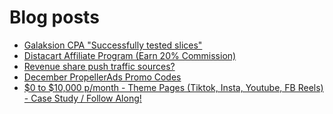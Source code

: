 # Blog posts
<!-- BLOG-POST-LIST:START -->
- [Galaksion CPA &quot;Successfully tested slices&quot;](https://afflift.com/f/threads/galaksion-cpa-successfully-tested-slices.10029/)
- [Distacart Affiliate Program &lpar;Earn 20% Commission&rpar;](https://afflift.com/f/threads/distacart-affiliate-program-earn-20-commission.10050/)
- [Revenue share push traffic sources?](https://afflift.com/f/threads/revenue-share-push-traffic-sources.2932/)
- [December PropellerAds Promo Codes](https://afflift.com/f/threads/december-propellerads-promo-codes.10021/)
- [$0 to $10,000 p/month - Theme Pages &lpar;Tiktok, Insta, Youtube, FB Reels&rpar; - Case Study / Follow Along!](https://afflift.com/f/threads/0-to-10-000-p-month-theme-pages-tiktok-insta-youtube-fb-reels-case-study-follow-along.9903/)
<!-- BLOG-POST-LIST:END -->
